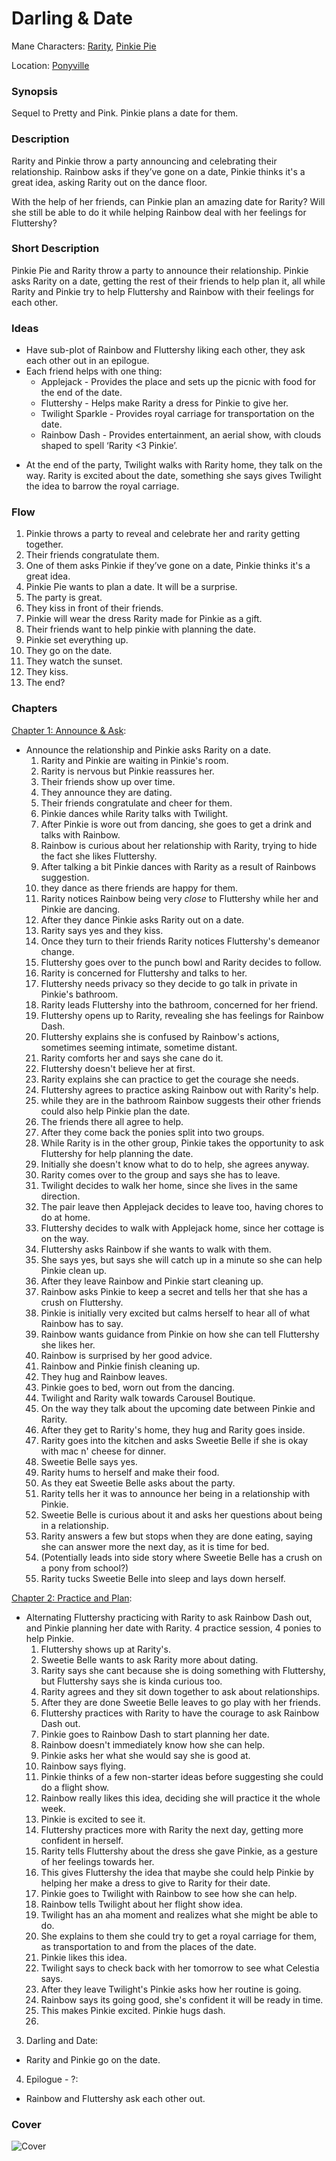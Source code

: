 # Darling & Date

Mane Characters: [Rarity](../../ponies/rarity.md), [Pinkie Pie](../../ponies/pinkie-pie.md)

Location: [Ponyville](../../places/ponyville.md)

### Synopsis
Sequel to Pretty and Pink. Pinkie plans a date for them.

### Description
Rarity and Pinkie throw a party announcing and celebrating their relationship. Rainbow asks if they’ve gone on a date, Pinkie thinks it's a great idea, asking Rarity out on the dance floor.

With the help of her friends, can Pinkie plan an amazing date for Rarity? Will she still be able to do it while helping Rainbow deal with her feelings for Fluttershy?

### Short Description
Pinkie Pie and Rarity throw a party to announce their relationship. Pinkie asks Rarity on a date, getting the rest of their friends to help plan it, all while Rarity and Pinkie try to help Fluttershy and Rainbow with their feelings for each other.

### Ideas
- Have sub-plot of Rainbow and Fluttershy liking each other, they ask each other out in an epilogue.
- Each friend helps with one thing:
	- Applejack - Provides the place and sets up the picnic with food for the end of the date.
	- Fluttershy - Helps make Rarity a dress for Pinkie to give her.
	- Twilight Sparkle - Provides royal carriage for transportation on the date.
	- Rainbow Dash - Provides entertainment, an aerial show, with clouds shaped to spell ‘Rarity <3 Pinkie’.
* At the end of the party, Twilight walks with Rarity home, they talk on the way. Rarity is excited about the date, something she says gives Twilight the idea to barrow the royal carriage.

### Flow
1. Pinkie throws a party to reveal and celebrate her and rarity getting together.
2. Their friends congratulate them.
3. One of them asks Pinkie if they’ve gone on a date, Pinkie thinks it's a great idea.
4. Pinkie Pie wants to plan a date. It will be a surprise.
5. The party is great.
6. They kiss in front of their friends.
7. Pinkie will wear the dress Rarity made for Pinkie as a gift.
8. Their friends want to help pinkie with planning the date.
9. Pinkie set everything up.
10. They go on the date.
11. They watch the sunset.
12. They kiss.
13. The end?

### Chapters
[Chapter 1: Announce & Ask](01-announce-and-ask.md):
 - Announce the relationship and Pinkie asks Rarity on a date.
	1. Rarity and Pinkie are waiting in Pinkie's room.
	2. Rarity is nervous but Pinkie reassures her.
	3. Their friends show up over time.
	4. They announce they are dating.
	5. Their friends congratulate and cheer for them.
	6. Pinkie dances while Rarity talks with Twilight.
	7. After Pinkie is wore out from dancing, she goes to get a drink and talks with Rainbow.
	8. Rainbow is curious about her relationship with Rarity, trying to hide the fact she likes Fluttershy.
	9. After talking a bit Pinkie dances with Rarity as a result of Rainbows suggestion.
	10. they dance as there friends are happy for them.
	11. Rarity notices Rainbow being very *close* to Fluttershy while her and Pinkie are dancing.
	12. After they dance Pinkie asks Rarity out on a date.
	13. Rarity says yes and they kiss.
	14. Once they turn to their friends Rarity notices Fluttershy's demeanor change.
	15. Fluttershy goes over to the punch bowl and Rarity decides to follow.
	16. Rarity is concerned for Fluttershy and talks to her.
	17. Fluttershy needs privacy so they decide to go talk in private in Pinkie's bathroom.
	18. Rarity leads Fluttershy into the bathroom, concerned for her friend.
	19. Fluttershy opens up to Rarity, revealing she has feelings for Rainbow Dash.
	20. Fluttershy explains she is confused by Rainbow's actions, sometimes seeming intimate, sometime distant.
	21. Rarity comforts her and says she cane do it.
	22. Fluttershy doesn't believe her at first.
	23. Rarity explains she can practice to get the courage she needs.
	24. Fluttershy agrees to practice asking Rainbow out with Rarity's help.
	25. while they are in the bathroom Rainbow suggests their other friends could also help Pinkie plan the date.
	26. The friends there all agree to help.
	27. After they come back the ponies split into two groups.
	28. While Rarity is in the other group, Pinkie takes the opportunity to ask Fluttershy for help planning the date.
	29. Initially she doesn't know what to do to help, she agrees anyway.
	30. Rarity comes over to the group and says she has to leave.
	31. Twilight decides to walk her home, since she lives in the same direction.
	32. The pair leave then Applejack decides to leave too, having chores to do at home.
	33. Fluttershy decides to walk with Applejack home, since her cottage is on the way.
	34. Fluttershy asks Rainbow if she wants to walk with them.
	35. She says yes, but says she will catch up in a minute so she can help Pinkie clean up.
	36. After they leave Rainbow and Pinkie start cleaning up.
	37. Rainbow asks Pinkie to keep a secret and tells her that she has a crush on Fluttershy.
	38. Pinkie is initially very excited but calms herself to hear all of what Rainbow has to say.
	39. Rainbow wants guidance from Pinkie on how she can tell Fluttershy she likes her.
	40. Rainbow is surprised by her good advice.
	41. Rainbow and Pinkie finish cleaning up.
	42. They hug and Rainbow leaves.
	43. Pinkie goes to bed, worn out from the dancing.
	44. Twilight and Rarity walk towards Carousel Boutique.
	45. On the way they talk about the upcoming date between Pinkie and Rarity.
	46. After they get to Rarity's home, they hug and Rarity goes inside.
	47. Rarity goes into the kitchen and asks Sweetie Belle if she is okay with mac n' cheese for dinner.
	48. Sweetie Belle says yes.
	49. Rarity hums to herself and make their food.
	50. As they eat Sweetie Belle asks about the party.
	51. Rarity tells her it was to announce her being in a relationship with Pinkie.
	52. Sweetie Belle is curious about it and asks her questions about being in a relationship.
	53. Rarity answers a few but stops when they are done eating, saying she can answer more the next day, as it is time for bed.
	54. (Potentially leads into side story where Sweetie Belle has a crush on a pony from school?)
	55. Rarity tucks Sweetie Belle into sleep and lays down herself.

[Chapter 2: Practice and Plan](02-practice-and-plan.md):
 - Alternating Fluttershy practicing with Rarity to ask Rainbow Dash out, and Pinkie planning her date with Rarity. 4 practice session, 4 ponies to help Pinkie.
	 1. Fluttershy shows up at Rarity's.
	 2. Sweetie Belle wants to ask Rarity more about dating.
	 3. Rarity says she cant because she is doing something with Fluttershy, but Fluttershy says she is kinda curious too.
	 4. Rarity agrees and they sit down together to ask about relationships.
	 5. After they are done Sweetie Belle leaves to go play with her friends.
	 6. Fluttershy practices with Rarity to have the courage to ask Rainbow Dash out.
	 7. Pinkie goes to Rainbow Dash to start planning her date.
	 8. Rainbow doesn't immediately know how she can help.
	 9. Pinkie asks her what she would say she is good at.
	 10. Rainbow says flying.
	 11. Pinkie thinks of a few non-starter ideas before suggesting she could do a flight show.
	 12. Rainbow really likes this idea, deciding she will practice it the whole week.
	 13. Pinkie is excited to see it.
	 14. Fluttershy practices more with Rarity the next day, getting more confident in herself.
	 15. Rarity tells Fluttershy about the dress she gave Pinkie, as a gesture of her feelings towards her.
	 16. This gives Fluttershy the idea that maybe she could help Pinkie by helping her make a dress to give to Rarity for their date.
	 17. Pinkie goes to Twilight with Rainbow to see how she can help.
	 18. Rainbow tells Twilight about her flight show idea.
	 19. Twilight has an aha moment and realizes what she might be able to do.
	 20. She explains to them she could try to get a royal carriage for them, as transportation to and from the places of the date.
	 21. Pinkie likes this idea.
	 22. Twilight says to check back with her tomorrow to see what Celestia says.
	 23. After they leave Twilight's Pinkie asks how her routine is going.
	 24. Rainbow says its going good, she's confident it will be ready in time.
	 25. This makes Pinkie excited. Pinkie hugs dash.
	 26. 
3. Darling and Date:
 - Rarity and Pinkie go on the date.
4. Epilogue - ?:
 - Rainbow and Fluttershy ask each other out.


### Cover
![Cover](cover.png)
